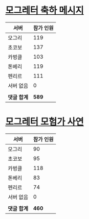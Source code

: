 # [모그레터 축하 메시지](./Event250701_v7_2_10th_moogleletter0.md)

|서버|참가 인원|
|-|-|
|모그리|119|
|초코보|137|
|카벙클|103|
|톤베리|119|
|펜리르|111|
|서버 없음|0|
|||
|**댓글 합계**|**589**|


# [모그레터 모험가 사연](./Event250701_v7_2_10th_moogleletter1.md)

|서버|참가 인원|
|-|-|
|모그리|90|
|초코보|95|
|카벙클|118|
|톤베리|83|
|펜리르|74|
|서버 없음|0|
|||
|**댓글 합계**|**460**|


